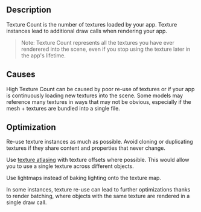 ## Description
Texture Count is the number of textures loaded by your app. Texture instances lead to additional draw calls when rendering your app.

> Note: Texture Count represents all the textures you have ever renderered into the scene, even if you stop using the texture later in the app's lifetime.

## Causes
High Texture Count can be caused by poor re-use of textures or if your app is continuously loading new textures into the scene. Some models may reference many textures in ways that may not be obvious, especially if the mesh + textures are bundled into a single file. 

## Optimization
Re-use texture instances as much as possible. Avoid cloning or duplicating textures if they share content and properties that never change.

Use [texture atlasing](https://en.wikipedia.org/wiki/Texture_atlas) with texture offsets where possible. 
This would allow you to use a single texture across different objects.

Use lightmaps instead of baking lighting onto the texture map.

In some instances, texture re-use can lead to further optimizations thanks to render batching, where objects with the same 
texture are rendered in a single draw call.
